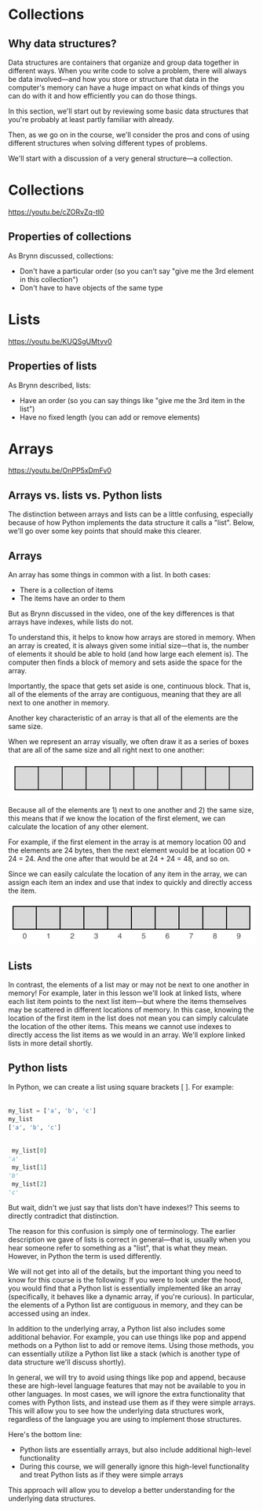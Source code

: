 # Collections

## Why data structures?
Data structures are containers that organize and group data together in different ways. When you write code to solve a problem, there will always be data involved—and how you store or structure that data in the computer's memory can have a huge impact on what kinds of things you can do with it and how efficiently you can do those things.

In this section, we'll start out by reviewing some basic data structures that you're probably at least partly familiar with already.

Then, as we go on in the course, we'll consider the pros and cons of using different structures when solving different types of problems.

We'll start with a discussion of a very general structure—a collection.

# Collections
https://youtu.be/cZORvZq-tI0

## Properties of collections
As Brynn discussed, collections:

 * Don't have a particular order (so you can't say "give me the 3rd element in this collection")
 * Don't have to have objects of the same type

 # Lists
 https://youtu.be/KUQSgUMtyv0

 ## Properties of lists
As Brynn described, lists:

* Have an order (so you can say things like "give me the 3rd item in the list")
* Have no fixed length (you can add or remove elements)

# Arrays

https://youtu.be/OnPP5xDmFv0

## Arrays vs. lists vs. Python lists
The distinction between arrays and lists can be a little confusing, especially because of how Python implements the data structure it calls a "list". Below, we'll go over some key points that should make this clearer.

## Arrays
An array has some things in common with a list. In both cases:

* There is a collection of items
* The items have an order to them

But as Brynn discussed in the video, one of the key differences is that arrays have indexes, while lists do not.

To understand this, it helps to know how arrays are stored in memory. When an array is created, it is always given some initial size—that is, the number of elements it should be able to hold (and how large each element is). The computer then finds a block of memory and sets aside the space for the array.

Importantly, the space that gets set aside is one, continuous block. That is, all of the elements of the array are contiguous, meaning that they are all next to one another in memory.

Another key characteristic of an array is that all of the elements are the same size.

When we represent an array visually, we often draw it as a series of boxes that are all of the same size and all right next to one another:

![Array](https://github.com/budostylz/Algorithms-and-Data-Structures/blob/master/Data%20Structures/Arrays%20and%20Linked%20Lists/arr1.PNG "Array")

Because all of the elements are 1) next to one another and 2) the same size, this means that if we know the location of the first element, we can calculate the location of any other element.

For example, if the first element in the array is at memory location 00 and the elements are 24 bytes, then the next element would be at location 00 + 24 = 24. And the one after that would be at 24 + 24 = 48, and so on.

Since we can easily calculate the location of any item in the array, we can assign each item an index and use that index to quickly and directly access the item.

![Array](https://github.com/budostylz/Algorithms-and-Data-Structures/blob/master/Data%20Structures/Arrays%20and%20Linked%20Lists/arr2.PNG "Array")

## Lists
In contrast, the elements of a list may or may not be next to one another in memory! For example, later in this lesson we'll look at linked lists, where each list item points to the next list item—but where the items themselves may be scattered in different locations of memory. In this case, knowing the location of the first item in the list does not mean you can simply calculate the location of the other items. This means we cannot use indexes to directly access the list items as we would in an array. We'll explore linked lists in more detail shortly.

## Python lists
In Python, we can create a list using square brackets [ ]. For example:

```python

my_list = ['a', 'b', 'c']
my_list
['a', 'b', 'c']


```

```python

 my_list[0]
'a'
 my_list[1]
'b'
 my_list[2]
'c'


```
But wait, didn't we just say that lists don't have indexes!? This seems to directly contradict that distinction.

The reason for this confusion is simply one of terminology. The earlier description we gave of lists is correct in general—that is, usually when you hear someone refer to something as a "list", that is what they mean. However, in Python the term is used differently.

We will not get into all of the details, but the important thing you need to know for this course is the following: If you were to look under the hood, you would find that a Python list is essentially implemented like an array (specifically, it behaves like a dynamic array, if you're curious). In particular, the elements of a Python list are contiguous in memory, and they can be accessed using an index.

In addition to the underlying array, a Python list also includes some additional behavior. For example, you can use things like pop and append methods on a Python list to add or remove items. Using those methods, you can essentially utilize a Python list like a stack (which is another type of data structure we'll discuss shortly).

In general, we will try to avoid using things like pop and append, because these are high-level language features that may not be available to you in other languages. In most cases, we will ignore the extra functionality that comes with Python lists, and instead use them as if they were simple arrays. This will allow you to see how the underlying data structures work, regardless of the language you are using to implement those structures.

Here's the bottom line:

* Python lists are essentially arrays, but also include additional high-level functionality
* During this course, we will generally ignore this high-level functionality and treat Python lists as if they were simple arrays

This approach will allow you to develop a better understanding for the underlying data structures.


